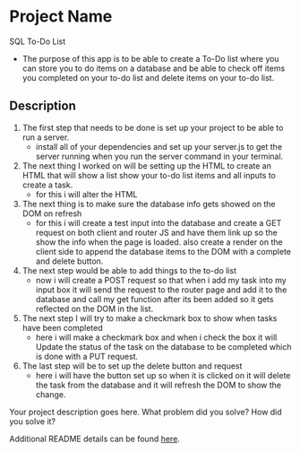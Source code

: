 # Project Name

SQL To-Do List

 - The purpose of this app is to be able to create a To-Do list where you can store you to do items on a database and be able to check off items you completed on your to-do list and delete items on your to-do list.

## Description

1. The first step that needs to be done is set up your project to be able to run a server.
    - install all of your dependencies and set up your server.js to get the server running when you run the server command in your terminal.
2. The next thing I worked on will be setting up the HTML to create an HTML that will show a list 
   show your to-do list items and all inputs to create a task.
    - for this i will alter the HTML
3. The next thing is to make sure the database info gets showed on the DOM on refresh
    - for this i will create a test input into the database and create a GET request on both client and router JS and have them link up so the show the info when the page is loaded. also create a render on the client side to append the database items to the DOM with a complete and delete button.
4. The next step would be able to add things to the to-do list 
    - now i will create a POST request so that when i add my task into my input box it will send the request to the router page and add it to the database and call my get function after its been added so it gets reflected on the DOM in the list.
5. The next step I will try to make a checkmark box to show when tasks have been completed
    - here i will make a checkmark box and when i check the box it will Update the status of the task on the database to be completed which is done with a PUT request. 
6. The last step will be to set up the delete button and request
    - here i will have the button set up so when it is clicked on it will delete the task from the database and it will refresh the DOM to show the change.

Your project description goes here. What problem did you solve? How did you solve it?

Additional README details can be found [here](https://github.com/PrimeAcademy/readme-template/blob/master/README.md).
